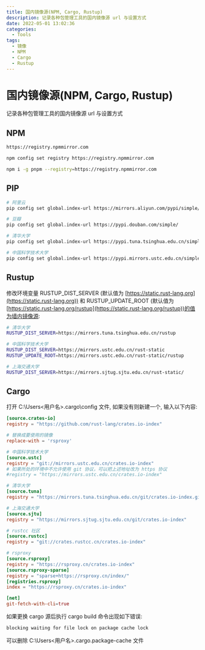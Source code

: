 ```yaml
---
title: 国内镜像源(NPM, Cargo, Rustup)
description: 记录各种包管理工具的国内镜像源 url 与设置方式
date: 2022-05-01 13:02:36
categories:
  - Tools
tags:
  - 镜像
  - NPM
  - Cargo
  - Rustup
---
```


# 国内镜像源(NPM, Cargo, Rustup)

记录各种包管理工具的国内镜像源 url 与设置方式

## NPM

```sh
https://registry.npmmirror.com
```

```sh
npm config set registry https://registry.npmmirror.com
```

```sh
npm i -g pnpm --registry=https://registry.npmmirror.com
```

## PIP

```sh
# 阿里云
pip config set global.index-url https://mirrors.aliyun.com/pypi/simple/

# 豆瓣
pip config set global.index-url https://pypi.douban.com/simple/

# 清华大学
pip config set global.index-url https://pypi.tuna.tsinghua.edu.cn/simple/

# 中国科学技术大学
pip config set global.index-url https://pypi.mirrors.ustc.edu.cn/simple/
```

## Rustup

修改环境变量 RUSTUP_DIST_SERVER (默认值为 [https://static.rust-lang.org](https://static.rust-lang.org)) 和 RUSTUP_UPDATE_ROOT (默认值为 [https://static.rust-lang.org/rustup](https://static.rust-lang.org/rustup))的值为墙内镜像源:

```sh
# 清华大学
RUSTUP_DIST_SERVER=https://mirrors.tuna.tsinghua.edu.cn/rustup

# 中国科学技术大学
RUSTUP_DIST_SERVER=https://mirrors.ustc.edu.cn/rust-static
RUSTUP_UPDATE_ROOT=https://mirrors.ustc.edu.cn/rust-static/rustup

# 上海交通大学
RUSTUP_DIST_SERVER=https://mirrors.sjtug.sjtu.edu.cn/rust-static/
```

## Cargo

打开 C:\Users\<用户名>\.cargo\config 文件, 如果没有则新建一个, 输入以下内容:

```toml
[source.crates-io]
registry = "https://github.com/rust-lang/crates.io-index"

# 替换成要使用的镜像
replace-with = 'rsproxy'

# 中国科学技术大学
[source.ustc]
registry = "git://mirrors.ustc.edu.cn/crates.io-index"
# 如果所处的环境中不允许使用 git 协议，可以把上述地址改为 https 协议
#registry = "https://mirrors.ustc.edu.cn/crates.io-index"

# 清华大学
[source.tuna]
registry = "https://mirrors.tuna.tsinghua.edu.cn/git/crates.io-index.git"

# 上海交通大学
[source.sjtu]
registry = "https://mirrors.sjtug.sjtu.edu.cn/git/crates.io-index"

# rustcc 社区
[source.rustcc]
registry = "git://crates.rustcc.cn/crates.io-index"

# rsproxy
[source.rsproxy]
registry = "https://rsproxy.cn/crates.io-index"
[source.rsproxy-sparse]
registry = "sparse+https://rsproxy.cn/index/"
[registries.rsproxy]
index = "https://rsproxy.cn/crates.io-index"

[net]
git-fetch-with-cli=true
```

如果更换 cargo 源后执行 cargo build 命令出现如下错误:

```sh
blocking waiting for file lock on package cache lock
```

可以删除 C:\Users\<用户名>\.cargo\.package-cache 文件
